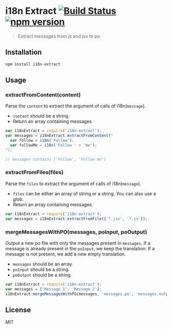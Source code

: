 # i18n Extract [![Build Status](https://travis-ci.org/oliviertassinari/i18n-extract.svg)](https://travis-ci.org/oliviertassinari/i18n-extract) [![npm version](https://badge.fury.io/js/i18n-extract.svg)](http://badge.fury.io/js/i18n-extract)

> Extract messages from js and jsx to po

## Installation

```sh
npm install i18n-extract
```

## Usage

### extractFromContent(content)

Parse the `content` to extract the argument of calls of i18n(`message`). 

- `content` should be a string.
- Return an array containing messages.

```js
var i18nExtract = require('i18n-extract');
var messages = i18nExtract.extractFromContent("
  var follow = i18n('Follow');
  var followMe = i18n('Follow ' + 'me');
");

// messages contains ['Follow', 'Follow me']
```

### extractFromFiles(files)

Parse the `files` to extract the argument of calls of i18n(`message`).

- `files` can be either an array of string or a string. You can also use a glob.
- Return an array containing messages.

```js
var i18nExtract = require('i18n-extract');
var messages = i18nExtract.extractFromFile(['*.jsx', '*.js']);
```

### mergeMessagesWithPO(messages, poInput, poOutput)

Output a new po file with only the messages present in `messages`.
If a message is already present in the `poInput`, we keep the translation.
If a message is not present, we add a new empty translation.

- `messages` should be an array.
- `poInput` should be a string.
- `poOutput` should be a string.

```js
var i18nExtract = require('i18n-extract');
var messages = ['Message 1', 'Message 2'];
i18nExtract.mergeMessagesWithPO(messages, 'messages.po', 'messages.output.po');
```

## License

MIT
